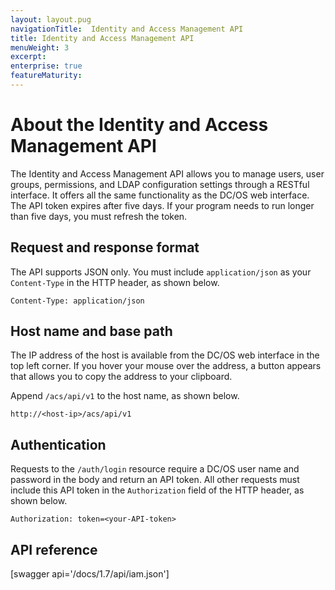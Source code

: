 ```yaml
---
layout: layout.pug
navigationTitle:  Identity and Access Management API
title: Identity and Access Management API
menuWeight: 3
excerpt:
enterprise: true
featureMaturity:
---
```






# About the Identity and Access Management API

The Identity and Access Management API allows you to manage users, user groups, permissions, and LDAP configuration settings through a RESTful interface. It offers all the same functionality as the DC/OS web interface. The API token expires after five days. If your program needs to run longer than five days, you must refresh the token.

## Request and response format

The API supports JSON only. You must include `application/json` as your `Content-Type` in the HTTP header, as shown below.

    Content-Type: application/json
    

## Host name and base path

The IP address of the host is available from the DC/OS web interface in the top left corner. If you hover your mouse over the address, a button appears that allows you to copy the address to your clipboard.

Append `/acs/api/v1` to the host name, as shown below.

    http://<host-ip>/acs/api/v1 
    

## Authentication

Requests to the `/auth/login` resource require a DC/OS user name and password in the body and return an API token. All other requests must include this API token in the `Authorization` field of the HTTP header, as shown below.

    Authorization: token=<your-API-token> 
    

## API reference

[swagger api='/docs/1.7/api/iam.json']